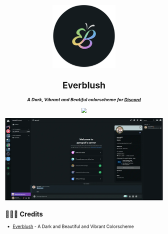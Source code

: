 <div align="center">
<img align="center" src="https://raw.githubusercontent.com/Everblush/assets/main/logo.png" height="200px" width="200px" alt="logo"> 
</div> 

<h1 align="center">Everblush</h1> 
<h4 align="center">
    <i>A Dark, Vibrant and Beatiful colorscheme for <a href="https://discord.com/">Discord</a></i>
    </i>
</h4>

<div align="center">
	<a href="https://github.com/pyyupsk/Everblush/raw/main/userstyles/styles/discord/everblush.user.css"><img src="https://img.shields.io/badge/stylus-install-67b0e8?colorA=232a2d&style=for-the-badge"></a>
</div>

<p align="center">
  <img src="preview.webp"/>
</p>

## 🧑‍🤝‍🧑 Credits

- [Everblush](https://github.com/Everblush) - A Dark and Beautiful and Vibrant Colorscheme